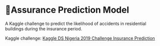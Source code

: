 # 🤖Assurance Prediction Model 



A Kaggle challenge to predict the likelihood of accidents in residential buildings during the insurance period.

    


Kaggle challenge: 
[Kaggle DS Nigeria 2019 Challenge Insurance Prediction](https://pages.github.com/)